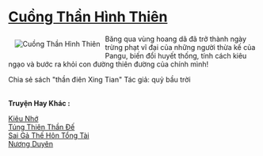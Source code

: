 <a href="https://truyentiki.com/cuong-than-hinh-thien.31819/" title="Cuồng Thần Hình Thiên"><h1>Cuồng Thần Hình Thiên</h1></a><div style="display:table"><img align="right" style="float: left; padding: 10px;" src="https://truyentiki.com/a/img/str/src/31819.jpg" alt="Cuồng Thần Hình Thiên">Băng qua vùng hoang dã đã trở thành ngày trừng phạt vĩ đại của những người thừa kế của Pangu, biến đổi huyết thống, tính cách kiêu ngạo và bước ra khỏi con đường thiên đường của chính mình! <p></p> Chia sẻ sách "thần điên Xing Tian" Tác giả: quỷ bầu trời</div><p><br><b>Truyện Hay Khác :</b></p><a href="https://truyentiki.com/kieu-nho.31818/" alt="Kiêu Nhớ">Kiêu Nhớ</a><br/><a href="https://github.com/nownovels/truyenhay/tree/master/truyenhay/30500/README.md" alt="Túng Thiên Thần Đế">Túng Thiên Thần Đế</a><br/><a href="https://github.com/nownovels/truyenhay/tree/master/truyenhay/30794/README.md" alt="Sai Gả Thế Hôn Tổng Tài">Sai Gả Thế Hôn Tổng Tài</a><br/><a href="https://github.com/nownovels/truyenhay/tree/master/truyenhay/30435/README.md" alt="Nương Duyên">Nương Duyên</a><br/>